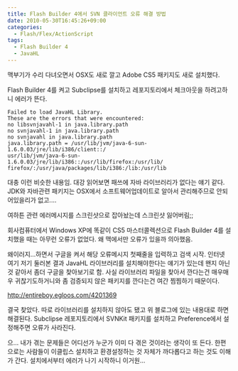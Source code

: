```yaml
---
title: Flash Builder 4에서 SVN 클라이언트 오류 해결 방법
date: 2010-05-30T16:45:26+09:00
categories:
  - Flash/Flex/ActionScript
tags:
  - Flash Builder 4
  - JavaHL
---
```

맥부기가 수리 다녀오면서 OSX도 새로 깔고 Adobe CS5 패키지도 새로 설치했다.

Flash Builder 4를 켜고 Subclipse를 설치하고 레포지토리에서 체크아웃을 하려고하니 에러가 뜬다.

```
Failed to load JavaHL Library.
These are the errors that were encountered:
no libsvnjavahl-1 in java.library.path
no svnjavahl-1 in java.library.path
no svnjavahl in java.library.path
java.library.path = /usr/lib/jvm/java-6-sun-1.6.0.03/jre/lib/i386/client::/
usr/lib/jvm/java-6-sun-1.6.0.03/jre/lib/i386::/usr/lib/firefox:/usr/lib/
firefox/:/usr/java/packages/lib/i386:/lib:/usr/lib
```

대충 이런 비슷한 내용임. 대강 읽어보면 패쓰에 자바 라이브러리가 없다는 얘기 같다. JDK와 자바관련 패키지는 OSX에서 소프트웨어업데이트로 알아서 관리해주므로 안되어있을리가 없고....

여하튼 관련 에러메시지를 스크린샷으로 잡아놨는데 스크린샷 잃어버림;;

회사컴퓨터에서 Windows XP에 똑같이 CS5 마스터콜렉션으로 Flash Builder 4를 설치했을 때는 아무런 오류가 없었다. 왜 맥에서만 오류가 있을까 의아했음.

왜이러지...하면서 구글을 켜서 해당 오류메시지 첫째줄을 입력하고 검색 시작. 인터넷 여기 저기 둘러본 결과 JavaHL 라이브러리를 설치해야한다는 얘기가 있는데 왠지 아닌것 같아서 좀더 구글을 찾아보기로 함. 사실 라이브러리 파일을 찾아서 깐다는건 매우매우 귀찮기도하거니와 좀 검증되지 않은 패키지를 깐다는건 여간 찜찜하기 때문이다.

<http://entireboy.egloos.com/4201369>

결국 찾았다. 따로 라이브러리를 설치하지 않아도 됐고 위 블로그에 있는 내용대로 하면 해결된다. Subclipse 레포지토리에서 SVNKit 패키지를 설치하고 Preference에서 설정해주면 오류가 사라진다.

으... 내가 겪는 문제들은 어디선가 누군가 이미 다 겪은 것이라는 생각이 또 든다. 한편으로는 사람들이 이클립스 설치하고 환경설정하는 것 자체가 까다롭다고 하는 것도 이해가 간다. 설치에서부터 에러가 나기 시작하니 이거원...
